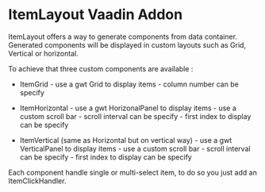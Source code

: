 ItemLayout Vaadin Addon
==========

ItemLayout offers a way to generate components from data container. Generated components will be displayed in custom layouts such as Grid, Vertical or horizontal.

To achieve that three custom components are available :

 - ItemGrid 
        - use a gwt Grid to display items
        - column number can be specify

 - ItemHorizontal 
        - use a gwt HorizonalPanel to display items
        - use a custom scroll bar
        - scroll interval can be specify
        - first index to display can be specify 

 - ItemVertical (same as Horizontal but on vertical way)
        - use a gwt VerticalPanel to display items
        - use a custom scroll bar
        - scroll interval can be specify
        - first index to display can be specify 

Each component handle single or multi-select item, to do so you just add an ItemClickHandler.
